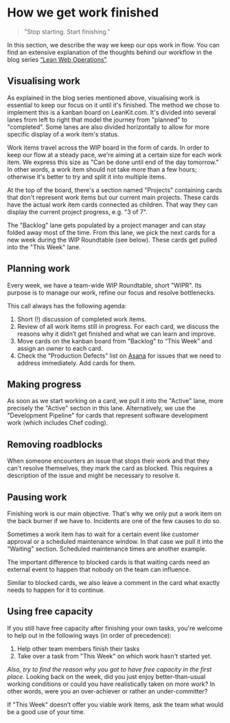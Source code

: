 # How we get work finished

> "Stop starting. Start finishing."

In this section, we describe the way we keep our ops work in flow. You can find an extensive explanation of the thoughts behind our workflow in the blog series [“Lean Web Operations”](https://blog.freistil.it/lean-web-operations-1-b0bf21edd724).


## Visualising work

As explained in the blog series mentioned above, visualising work is essential to keep our focus on it until it's finished. The method we chose to implement this is a kanban board on LeanKit.com. It's divided into several lanes from left to right that model the journey from "planned" to "completed". Some lanes are also divided horizontally to allow for more specific display of a work item's status.

Work items travel across the WIP board in the form of cards. In order to keep our flow at a steady pace, we're aiming at a certain size for each work item. We express this size as "Can be done until end of the day tomorrow." In other words, a work item should not take more than a few hours; otherwise it's better to try and split it into multiple items.

At the top of the board, there's a section named "Projects" containing cards that don't represent work items but our current main projects. These cards have the actual work item cards connected as children. That way they can display the current project progress, e.g. "3 of 7".

The "Backlog" lane gets populated by a project manager and can stay folded away most of the time. From this lane, we pick the next cards for a new week during the WIP Roundtable (see below). These cards get pulled into the "This Week" lane.


## Planning work

Every week, we have a team-wide WIP Roundtable, short "WIPR".  Its purpose is to manage our work, refine our focus and resolve bottlenecks.

This call always has the following agenda:

1. Short (!) discussion of completed work items.
2. Review of all work items still in progress. For each card, we discuss the reasons why it didn’t get finished and what we can learn and improve.
3. Move cards on the kanban board from "Backlog" to “This Week” and assign an owner to each card.
4. Check the "Production Defects" list on [Asana](/software/asana.html) for issues that we need to address immediately. Add cards for them.


## Making progress

As soon as we start working on a card, we pull it into the "Active" lane, more precisely the "Active" section in this lane. Alternatively, we use the "Development Pipeline" for cards that represent software development work (which includes Chef coding).


## Removing roadblocks

When someone encounters an issue that stops their work and that they can't resolve themselves, they mark the card as blocked. This requires a description of the issue and might be necessary to resolve it.


## Pausing work

Finishing work is our main objective. That's why we only put a work item on the back burner if we have to. Incidents are one of the few causes to do so.

Sometimes a work item has to wait for a certain event like customer approval or a scheduled maintenance window. In that case we pull it into the "Waiting" section. Scheduled maintenance times are another example.

The important difference to blocked cards is that waiting cards need an external event to happen that nobody on the team can influence.

Similar to blocked cards, we also leave a comment in the card what exactly needs to happen for it to continue.


## Using free capacity

If you still have free capacity after finishing your own tasks, you're welcome to help out in the following ways (in order of precedence):

1. Help other team members finish their tasks
2. Take over a task from "This Week" on which work hasn't started yet.

_Also, try to find the reason why you got to have free capacity in the first place._ Looking back on the week, did you just enjoy better-than-usual working conditions or could you have realistically taken on more work? In other words, were you an over-achiever or rather an under-committer?

If "This Week" doesn’t offer you viable work items, ask the team what would be a good use of your time.
